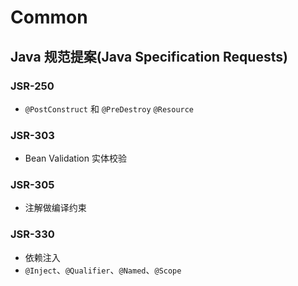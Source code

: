 # Common

## Java 规范提案(Java Specification Requests)

### JSR-250
 * `@PostConstruct` 和 `@PreDestroy` `@Resource`

### JSR-303
 * Bean Validation 实体校验

### JSR-305
 * 注解做编译约束

### JSR-330
  * 依赖注入
  * `@Inject`、`@Qualifier`、`@Named`、`@Scope`


